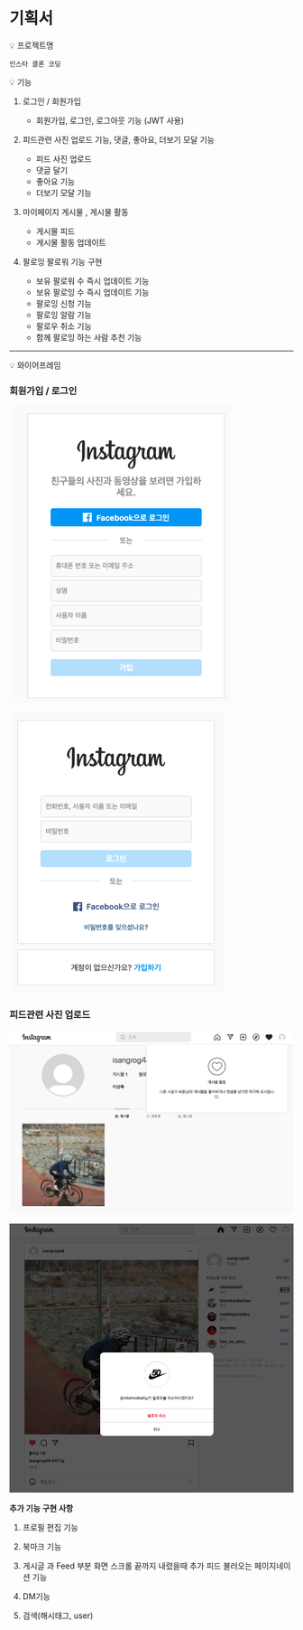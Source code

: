 # 기획서

<aside>
💡 프로젝트명

 
</aside>


    인스타 클론 코딩 


<aside>
💡 기능

 
</aside>

1. 로그인 / 회원가입
    - 회원가입, 로그인, 로그아웃 기능 (JWT 사용)
    
2. 피드관련 사진 업로드 기능, 댓글, 좋아요, 더보기 모달 기능
    - 피드 사진 업로드
    - 댓글 달기
    - 좋아요 기능
    - 더보기 모달 기능
    
3. 마이페이지 게시물 , 게시물 활동
    - 게시물 피드
    - 게시물 활동 업데이트
    
4. 팔로잉 팔로워 기능 구현
    - 보유 팔로워 수 즉시 업데이트 기능
    - 보유 팔로잉 수 즉시 업데이트 기능
    - 팔로잉 신청 기능
    - 팔로잉 알람 기능
    - 팔로우 취소 기능
    - 함께 팔로잉 하는 사람 추천 기능

---

<aside>
💡 와이어프레임

 
</aside>

### 회원가입 / 로그인


![sign_up.png](readme/sign_up.png)


![sign_in.png](readme/sign_in.png)

### 피드관련 사진 업로드


![profile.png](readme/profile.png)


![main.png](readme/main.png)

**추가 기능 구현 사항**


1. 프로필 편집 기능 

2. 북마크 기능

3. 게시글 과 Feed 부분 화면 스크롤 끝까지 내렸을때 추가 피드 불러오는 페이지네이션 기능 

4. DM기능

5. 검색(해시태그, user)
